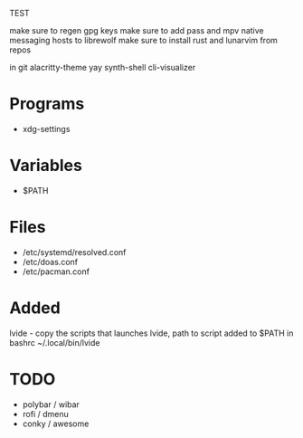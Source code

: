 TEST

make sure to regen gpg keys
make sure to add pass and mpv native messaging hosts to librewolf
make sure to install rust and lunarvim from repos

in git
alacritty-theme
yay
synth-shell
cli-visualizer

# Programs
- xdg-settings

# Variables
- $PATH

# Files
- /etc/systemd/resolved.conf
- /etc/doas.conf
- /etc/pacman.conf
# Added
lvide - copy the scripts that launches lvide, path to script added to $PATH in bashrc
~/.local/bin/lvide

# TODO
- polybar / wibar
- rofi / dmenu
- conky / awesome
